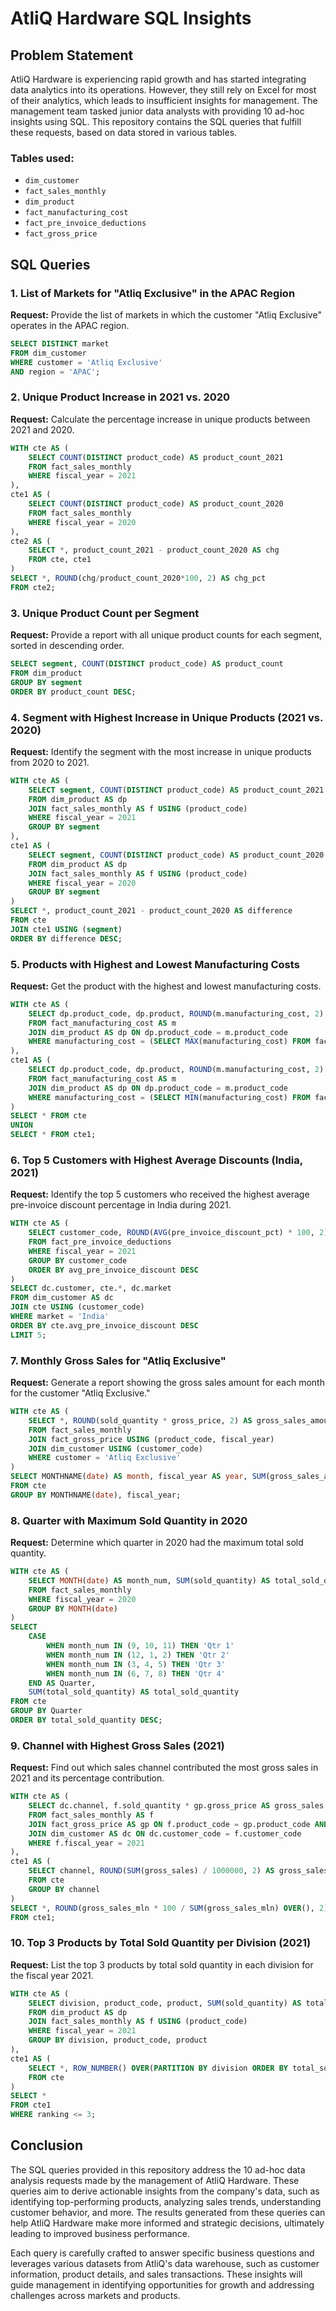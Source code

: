 # AtliQ Hardware SQL Insights

## Problem Statement

AtliQ Hardware is experiencing rapid growth and has started integrating data analytics into its operations. However, they still rely on Excel for most of their analytics, which leads to insufficient insights for management. The management team tasked junior data analysts with providing 10 ad-hoc insights using SQL. This repository contains the SQL queries that fulfill these requests, based on data stored in various tables.

### Tables used:
- `dim_customer`
- `fact_sales_monthly`
- `dim_product`
- `fact_manufacturing_cost`
- `fact_pre_invoice_deductions`
- `fact_gross_price`

## SQL Queries

### 1. List of Markets for "Atliq Exclusive" in the APAC Region
**Request:** Provide the list of markets in which the customer "Atliq Exclusive" operates in the APAC region.

```sql
SELECT DISTINCT market 
FROM dim_customer
WHERE customer = 'Atliq Exclusive' 
AND region = 'APAC';
```

### 2. Unique Product Increase in 2021 vs. 2020
**Request:** Calculate the percentage increase in unique products between 2021 and 2020.

```sql
WITH cte AS (
    SELECT COUNT(DISTINCT product_code) AS product_count_2021 
    FROM fact_sales_monthly
    WHERE fiscal_year = 2021
),
cte1 AS (
    SELECT COUNT(DISTINCT product_code) AS product_count_2020 
    FROM fact_sales_monthly
    WHERE fiscal_year = 2020
),
cte2 AS (
    SELECT *, product_count_2021 - product_count_2020 AS chg 
    FROM cte, cte1
)
SELECT *, ROUND(chg/product_count_2020*100, 2) AS chg_pct 
FROM cte2;
```
### 3. Unique Product Count per Segment
**Request:** Provide a report with all unique product counts for each segment, sorted in descending order.

```sql
SELECT segment, COUNT(DISTINCT product_code) AS product_count 
FROM dim_product
GROUP BY segment
ORDER BY product_count DESC;
```
### 4. Segment with Highest Increase in Unique Products (2021 vs. 2020)
**Request:** Identify the segment with the most increase in unique products from 2020 to 2021.

```sql
WITH cte AS (
    SELECT segment, COUNT(DISTINCT product_code) AS product_count_2021 
    FROM dim_product AS dp
    JOIN fact_sales_monthly AS f USING (product_code)
    WHERE fiscal_year = 2021
    GROUP BY segment
),
cte1 AS (
    SELECT segment, COUNT(DISTINCT product_code) AS product_count_2020 
    FROM dim_product AS dp
    JOIN fact_sales_monthly AS f USING (product_code)
    WHERE fiscal_year = 2020
    GROUP BY segment
)
SELECT *, product_count_2021 - product_count_2020 AS difference 
FROM cte
JOIN cte1 USING (segment)
ORDER BY difference DESC;
```
### 5. Products with Highest and Lowest Manufacturing Costs
**Request:** Get the product with the highest and lowest manufacturing costs.

```sql
WITH cte AS (
    SELECT dp.product_code, dp.product, ROUND(m.manufacturing_cost, 2) AS max_manufacturing_cost 
    FROM fact_manufacturing_cost AS m 
    JOIN dim_product AS dp ON dp.product_code = m.product_code
    WHERE manufacturing_cost = (SELECT MAX(manufacturing_cost) FROM fact_manufacturing_cost)
),
cte1 AS (
    SELECT dp.product_code, dp.product, ROUND(m.manufacturing_cost, 2) AS min_manufacturing_cost 
    FROM fact_manufacturing_cost AS m 
    JOIN dim_product AS dp ON dp.product_code = m.product_code
    WHERE manufacturing_cost = (SELECT MIN(manufacturing_cost) FROM fact_manufacturing_cost)
)
SELECT * FROM cte
UNION
SELECT * FROM cte1;
```
### 6. Top 5 Customers with Highest Average Discounts (India, 2021)
**Request:** Identify the top 5 customers who received the highest average pre-invoice discount percentage in India during 2021.

```sql
WITH cte AS (
    SELECT customer_code, ROUND(AVG(pre_invoice_discount_pct) * 100, 2) AS avg_pre_invoice_discount 
    FROM fact_pre_invoice_deductions
    WHERE fiscal_year = 2021
    GROUP BY customer_code
    ORDER BY avg_pre_invoice_discount DESC
)
SELECT dc.customer, cte.*, dc.market 
FROM dim_customer AS dc
JOIN cte USING (customer_code)
WHERE market = 'India'
ORDER BY cte.avg_pre_invoice_discount DESC
LIMIT 5;
```
### 7. Monthly Gross Sales for "Atliq Exclusive"
**Request:** Generate a report showing the gross sales amount for each month for the customer "Atliq Exclusive."

```sql
WITH cte AS (
    SELECT *, ROUND(sold_quantity * gross_price, 2) AS gross_sales_amount 
    FROM fact_sales_monthly
    JOIN fact_gross_price USING (product_code, fiscal_year)
    JOIN dim_customer USING (customer_code)
    WHERE customer = 'Atliq Exclusive'
)
SELECT MONTHNAME(date) AS month, fiscal_year AS year, SUM(gross_sales_amount) AS gross_sales_amount
FROM cte
GROUP BY MONTHNAME(date), fiscal_year;
```
### 8. Quarter with Maximum Sold Quantity in 2020
**Request:** Determine which quarter in 2020 had the maximum total sold quantity.

```sql
WITH cte AS (
    SELECT MONTH(date) AS month_num, SUM(sold_quantity) AS total_sold_quantity 
    FROM fact_sales_monthly
    WHERE fiscal_year = 2020
    GROUP BY MONTH(date)
)
SELECT 
    CASE 
        WHEN month_num IN (9, 10, 11) THEN 'Qtr 1'
        WHEN month_num IN (12, 1, 2) THEN 'Qtr 2'
        WHEN month_num IN (3, 4, 5) THEN 'Qtr 3'
        WHEN month_num IN (6, 7, 8) THEN 'Qtr 4'
    END AS Quarter,
    SUM(total_sold_quantity) AS total_sold_quantity
FROM cte
GROUP BY Quarter
ORDER BY total_sold_quantity DESC;
```
### 9. Channel with Highest Gross Sales (2021)
**Request:** Find out which sales channel contributed the most gross sales in 2021 and its percentage contribution.

```sql
WITH cte AS (
    SELECT dc.channel, f.sold_quantity * gp.gross_price AS gross_sales 
    FROM fact_sales_monthly AS f
    JOIN fact_gross_price AS gp ON f.product_code = gp.product_code AND f.fiscal_year = gp.fiscal_year
    JOIN dim_customer AS dc ON dc.customer_code = f.customer_code
    WHERE f.fiscal_year = 2021
),
cte1 AS (
    SELECT channel, ROUND(SUM(gross_sales) / 1000000, 2) AS gross_sales_mln 
    FROM cte
    GROUP BY channel
)
SELECT *, ROUND(gross_sales_mln * 100 / SUM(gross_sales_mln) OVER(), 2) AS percentage 
FROM cte1;
```
### 10. Top 3 Products by Total Sold Quantity per Division (2021)
**Request:** List the top 3 products by total sold quantity in each division for the fiscal year 2021.

```sql
WITH cte AS (
    SELECT division, product_code, product, SUM(sold_quantity) AS total_sold_quantity 
    FROM dim_product AS dp
    JOIN fact_sales_monthly AS f USING (product_code)
    WHERE fiscal_year = 2021
    GROUP BY division, product_code, product
),
cte1 AS (
    SELECT *, ROW_NUMBER() OVER(PARTITION BY division ORDER BY total_sold_quantity DESC) AS ranking 
    FROM cte
)
SELECT * 
FROM cte1
WHERE ranking <= 3;
```
## Conclusion

The SQL queries provided in this repository address the 10 ad-hoc data analysis requests made by the management of AtliQ Hardware. These queries aim to derive actionable insights from the company's data, such as identifying top-performing products, analyzing sales trends, understanding customer behavior, and more. The results generated from these queries can help AtliQ Hardware make more informed and strategic decisions, ultimately leading to improved business performance.

Each query is carefully crafted to answer specific business questions and leverages various datasets from AtliQ's data warehouse, such as customer information, product details, and sales transactions. These insights will guide management in identifying opportunities for growth and addressing challenges across markets and products.

